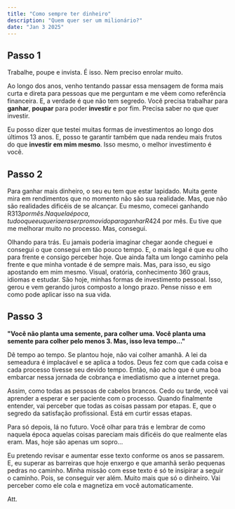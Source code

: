 ```yaml
---
title: "Como sempre ter dinheiro"
description: "Quem quer ser um milionário?"
date: "Jan 3 2025"
---
```


## Passo 1

Trabalhe, poupe e invista. É isso. Nem preciso enrolar muito.

Ao longo dos anos, venho tentando passar essa mensagem de forma mais curta e direta para pessoas que me perguntam e me vêem como referência financeira. E, a verdade é que não tem segredo. Você precisa trabalhar para **ganhar**, **poupar** para poder **investir** e por fim. Precisa saber no que quer investir.

Eu posso dizer que testei muitas formas de investimentos ao longo dos últimos 13 anos. E, posso te garantir também que nada rendeu mais frutos do que **investir em mim mesmo**. Isso mesmo, o melhor investimento é você.

## Passo 2

Para ganhar mais dinheiro, o seu eu tem que estar lapidado. Muita gente mira em rendimentos que no momento não são sua realidade. Mas, que não são realidades dificéis de se alcançar. Eu mesmo, comecei ganhando R$313 por mês. Naquela época, tudo o que eu queria era ser promovido para ganhar R$424 por mês. Eu tive que me melhorar muito no processo. Mas, consegui.

Olhando para trás. Eu jamais poderia imaginar chegar aonde cheguei e consegui o que consegui em tão pouco tempo. E, o mais legal é que eu olho para frente e consigo perceber hoje. Que ainda falta um longo caminho pela frente e que minha vontade é de sempre mais. Mas, para isso, eu sigo apostando em mim mesmo. Visual, oratória, conhecimento 360 graus, idiomas e estudar. São hoje, minhas formas de investimento pessoal. Isso, gerou e vem gerando juros composto a longo prazo. Pense nisso e em como pode aplicar isso na sua vida.

## Passo 3

**"Você não planta uma semente, para colher uma. Você planta uma semente para colher pelo menos 3. Mas, isso leva tempo..."**

Dê tempo ao tempo. Se plantou hoje, não vai colher amanhã. A lei da semeadura é implacável e se aplica a todos. Deus fez com que cada coisa e cada processo tivesse seu devido tempo. Então, não acho que é uma boa embarcar nessa jornada de cobrança e imediatismo que a internet prega. 

Assim, como todas as pessoas de cabelos brancos. Cedo ou tarde, você vai aprender a esperar e ser paciente com o processo. Quando finalmente entender, vai perceber que todas as coisas passam por etapas. E, que o segredo da satisfação profissional. Está em curtir essas etapas. 

Para só depois, lá no futuro. Você olhar para trás e lembrar de como naquela época aquelas coisas pareciam mais dificéis do que realmente elas eram. Mas, hoje são apenas um sopro...

Eu pretendo revisar e aumentar esse texto conforme os anos se passarem. E, eu superar as barreiras que hoje enxergo e que amanhã serão pequenas pedras no caminho. Minha missão com esse texto é só te insipirar a seguir o caminho. Pois, se conseguir ver além. Muito mais que só o dinheiro. Vai perceber como ele cola e magnetiza em você automaticamente. 

Att.